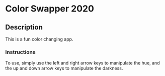 # Color Swapper 2020

## Description

This is a fun color changing app.

### Instructions

To use, simply use the left and right arrow keys to manipulate the hue, and the up and down arrow keys to manipulate the darkness.